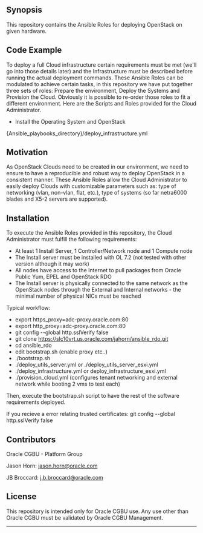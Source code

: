 ## Synopsis

This repository contains the Ansible Roles for deploying OpenStack on given hardware.


## Code Example

To deploy a full Cloud infrastructure certain requirements must be met (we'll go into those details later) and the Infrastructure must be described before running the actual deployment commands. These Ansible Roles can be modulated to achieve certain tasks, in this repository we have put together three sets of roles: Prepare the environment, Deploy the Systems and Provision the Cloud. Obviously it is possible to re-order those roles to fit a different environment.
Here are the Scripts and Roles provided for the Cloud Administrator.

-	Install the Operating System and OpenStack

{Ansible_playbooks_directory}/deploy_infrastructure.yml

## Motivation

As OpenStack Clouds need to be created in our environment, we need to ensure to have a reproducible and robust way to deploy OpenStack in a consistent manner. These Ansible Roles allow the Cloud Administrator to easily deploy Clouds with customizable parameters such as: type of networking (vlan, non-vlan, flat, etc.), type of systems (so far netra6000 blades and X5-2 servers are supported).

## Installation

To execute the Ansible Roles provided in this repository, the Cloud Administrator must fulfill the following requirements:
-	At least 1 Install Server, 1 Controller/Network node and 1 Compute node
-	The Install server must be installed with OL 7.2 (not tested with other version although it may work)
-	All nodes have access to the Internet to pull packages from Oracle Public Yum, EPEL and OpenStack RDO
-	The Install server is physically connected to the same network as the OpenStack nodes through the External and Internal networks - the minimal number of physical NICs must be reached

Typical workflow:
- export https_proxy=adc-proxy.oracle.com:80
- export http_proxy=adc-proxy.oracle.com:80
- git config --global http.sslVerify false
- git clone https://slc10vrt.us.oracle.com/jahorn/ansible_rdo.git
- cd ansible_rdo
- edit bootstrap.sh (enable proxy etc..)
- ./bootstrap.sh
- ./deploy_utils_server.yml or ./deploy_utils_server_esxi.yml
- ./deploy_infrastructure.yml or deploy_infrastructure_esxi.yml
- ./provision_cloud.yml (configures tenant networking and external network while booting 2 vms to test each)


Then, execute the bootstrap.sh script to have the rest of the software requirements deployed.

If you recieve a error relating trusted certificates:
  git config --global  http.sslVerify false
## Contributors

Oracle CGBU - Platform Group

Jason Horn: jason.horn@oracle.com

JB Broccard: j.b.broccard@oracle.com

## License

This repository is intended only for Oracle CGBU use. Any use other than Oracle CGBU must be validated by Oracle CGBU Management.
***
